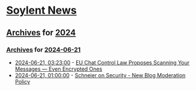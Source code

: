 # [Soylent News](../../../README.md)

## [Archives](../../index.md) for [2024](../index.md)

### [Archives](../../index.md) for [2024-06-21](index.md)

* [2024-06-21, 03:23:00](https://soylentnews.org/article.pl?sid=24/06/20/1120202&from=rss) - [EU Chat Control Law Proposes Scanning Your Messages — Even Encrypted Ones](https://soylentnews.org/article.pl?sid=24/06/20/1120202&from=rss)
* [2024-06-21, 01:00:00](https://soylentnews.org/article.pl?sid=24/06/20/1558253&from=rss) - [Schneier on Security - New Blog Moderation Policy](https://soylentnews.org/article.pl?sid=24/06/20/1558253&from=rss)
